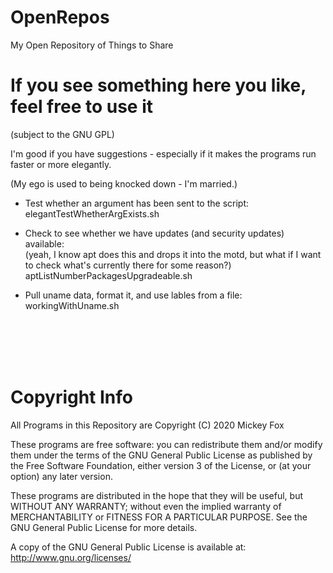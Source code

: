 # OpenRepos
My Open Repository of Things to Share

# If you see something here you like, feel free to use it
(subject to the GNU GPL)

I'm good if you have suggestions - especially if it makes the programs run faster or more elegantly.

(My ego is used to being knocked down - I'm married.)
 
- Test whether an argument has been sent to the script:<br>
 elegantTestWhetherArgExists.sh
 
- Check to see whether we have updates (and security updates) available:<br>
(yeah, I know apt does this and drops it into the motd, but what if I want to check what's currently there for some reason?)
aptListNumberPackagesUpgradeable.sh
  
 - Pull uname data, format it, and use lables from a file:<br>
 workingWithUname.sh

    
<br><br><br><br>    
# Copyright Info
All Programs in this Repository are Copyright (C) 2020 Mickey Fox

These programs are free software: you can redistribute them and/or modify them under the terms of the GNU General Public License as published by the Free Software Foundation, either version 3 of the License, or (at your option) any later version.

These programs are distributed in the hope that they will be useful, but WITHOUT ANY WARRANTY; without even the implied warranty of MERCHANTABILITY or FITNESS FOR A PARTICULAR PURPOSE. See the GNU General Public License for more details.

A copy of the GNU General Public License is available at: <http://www.gnu.org/licenses/>
